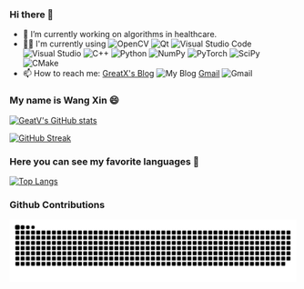 ### Hi there 👋

- 🔭 I’m currently working on algorithms in healthcare.
- 👨‍💻 I'm currently using ![OpenCV](https://img.shields.io/badge/opencv-%23white.svg?style=flat-square&logo=opencv&logoColor=white)
![Qt](https://img.shields.io/badge/Qt-%23217346.svg?style=flat-square&logo=Qt&logoColor=white)
![Visual Studio Code](https://img.shields.io/badge/Visual%20Studio%20Code-0078d7.svg?style=flat-square&logo=visual-studio-code&logoColor=white)
![Visual Studio](https://img.shields.io/badge/Visual%20Studio-5C2D91.svg?style=flat-square&logo=visual-studio&logoColor=white)
![C++](https://img.shields.io/badge/c++-%2300599C.svg?style=flat-square&logo=c%2B%2B&logoColor=white)
![Python](https://img.shields.io/badge/python-3670A0?style=flat-square&logo=python&logoColor=ffdd54)
![NumPy](https://img.shields.io/badge/numpy-%23013243.svg?style=flat-square&logo=numpy&logoColor=white)
![PyTorch](https://img.shields.io/badge/PyTorch-%23EE4C2C.svg?style=flat-square&logo=PyTorch&logoColor=white)
![SciPy](https://img.shields.io/badge/SciPy-%230C55A5.svg?style=flat-square&logo=scipy&logoColor=%white)
![CMake](https://img.shields.io/badge/CMake-%23008FBA.svg?style=flat-square&logo=cmake&logoColor=white)
- 📫 How to reach me: [GreatX's Blog](https://vlight.me) ![My Blog](https://img.shields.io/website-up-down-green-red/https/vlight.me.svg)
[Gmail](mailto:xinwang614@gmail.com) ![Gmail](https://img.shields.io/badge/Gmail-D14836?style=flat-square&logo=gmail&logoColor=white)

### My name is Wang Xin 😄

[![GeatV's GitHub stats](https://github-readme-stats-greatv.vercel.app/api?username=GreatV&show_icons=true&theme=cobalt)](https://github.com/GreatV)

[![GitHub Streak](https://github-readme-streak-stats.herokuapp.com/?user=GreatV&theme=gotham)](https://git.io/streak-stats)

### Here you can see my favorite languages 🤔

[![Top Langs](https://github-readme-stats-greatv.vercel.app/api/top-langs/?username=GreatV&layout=compact&theme=gotham)](https://github.com/GreatV)

### Github Contributions

![](https://raw.githubusercontent.com/GreatV/GreatV/output/github-contribution-grid-snake.svg)

